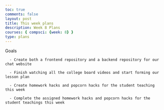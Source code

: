 ```yaml
---
toc: true
comments: false
layout: post
title: This week plans
description: Week 8 Plans
courses: { compsci: {week: 8} }
type: plans
---
```


Goals

      - Create both a frontend repository and a backend repository for our chat website
       
      - Finish watching all the college board videos and start forming our lesson plan
       
      - Create homework hacks and popcorn hacks for the student teaching this week
       
      - Complete the assigned homework hacks and popcorn hacks for the student teachings this week
